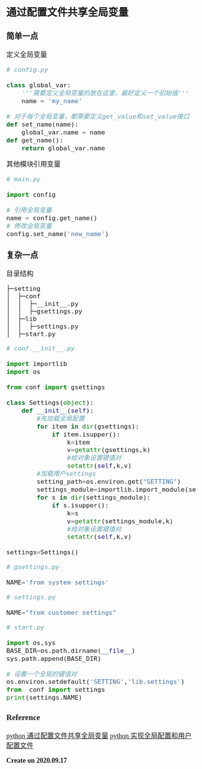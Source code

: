 <font size=4 face='楷体'>

## 通过配置文件共享全局变量

### 简单一点

定义全局变量

```python
# config.py

class global_var:
    '''需要定义全局变量的放在这里，最好定义一个初始值'''
    name = 'my_name'

# 对于每个全局变量，都需要定义get_value和set_value接口
def set_name(name):
    global_var.name = name
def get_name():
    return global_var.name
```

其他模块引用变量

```python
# main.py

import config

# 引用全局变量
name = config.get_name()
# 修改全局变量
config.set_name('new_name')
```

### 复杂一点

目录结构

```
├─setting
│  ├─conf
│  │  ├─__init__.py
│  │  ├─gsettings.py
│  ├─lib
│  │  ├─settings.py
│  ├─start.py
```

```python
# conf.__init__.py

import importlib
import os

from conf import gsettings

class Settings(object):
    def __init__(self):
        #先加载全局配置
        for item in dir(gsettings):
            if item.isupper():
                k=item
                v=getattr(gsettings,k)
                #给对象设置键值对
                setattr(self,k,v)
        #加载用户settings
        setting_path=os.environ.get("SETTING")
        settings_module=importlib.import_module(setting_path)
        for s in dir(settings_module):
            if s.isupper():
                k=s
                v=getattr(settings_module,k)
                #给对象设置键值对
                setattr(self,k,v)

settings=Settings()
```

```python
# gsettings.py

NAME='from system settings'
```

```python
# settings.py

NAME="from customer settings"
```

```python
# start.py

import os,sys
BASE_DIR=os.path.dirname(__file__)
sys.path.append(BASE_DIR)

# 设置一个全局的键值对
os.environ.setdefault('SETTING','lib.settings')
from  conf import settings
print(settings.NAME)
```

### Reference

[python 通过配置文件共享全局变量](https://blog.csdn.net/suzyu12345/article/details/51534015)
[python 实现全局配置和用户配置文件](https://www.cnblogs.com/angelyan/p/11430387.html)

**Create on 2020.09.17**
